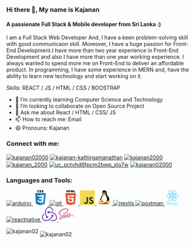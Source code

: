 ### Hi there 👋, My name is Kajanan
#### A passionate Full Stack & Mobile developer from Sri Lanka :)
I am a Full Stack Web Developer And, I have a keen problem-solving skill with good communicaon skill. Moreover, I have a huge passion for Front-End Development.I have more than two year experience in Front-End Development and also I have more than one year working experience. I always wanted to spend more me on Front-End to deliver an affordable product. In programming, I have some experience in MERN and, have the ability to learn new technology and start working on it.

Skills: REACT / JS / HTML / CSS / BOOSTRAP

- 🌱 I’m currently learning Computer Science and Technology 
- 👯 I’m looking to collaborate on Open Source Project
- 💬 Ask me about React / HTML / CSS/ JS  
- 📫 How to reach me: Email 
- 😄 Pronouns: Kajanan 


<h3 align="left">Connect with me:</h3>
<p align="left">
<a href="https://twitter.com/kajanan02000" target="blank"><img align="center" src="https://raw.githubusercontent.com/rahuldkjain/github-profile-readme-generator/master/src/images/icons/Social/twitter.svg" alt="kajanan02000" height="30" width="40" /></a>
<a href="https://linkedin.com/in/kajanan-kathirgamanathan" target="blank"><img align="center" src="https://raw.githubusercontent.com/rahuldkjain/github-profile-readme-generator/master/src/images/icons/Social/linked-in-alt.svg" alt="kajanan-kathirgamanathan" height="30" width="40" /></a>
<a href="https://fb.com/kajanan2000" target="blank"><img align="center" src="https://raw.githubusercontent.com/rahuldkjain/github-profile-readme-generator/master/src/images/icons/Social/facebook.svg" alt="kajanan2000" height="30" width="40" /></a>
<a href="https://instagram.com/kajanan_2000" target="blank"><img align="center" src="https://raw.githubusercontent.com/rahuldkjain/github-profile-readme-generator/master/src/images/icons/Social/instagram.svg" alt="kajanan_2000" height="30" width="40" /></a>
<a href="https://www.youtube.com/c/uc_pctvhd6fpcm2bwp_xlo7w" target="blank"><img align="center" src="https://raw.githubusercontent.com/rahuldkjain/github-profile-readme-generator/master/src/images/icons/Social/youtube.svg" alt="uc_pctvhd6fpcm2bwp_xlo7w" height="30" width="40" /></a>
<a href="https://www.hackerrank.com/kajanan02000" target="blank"><img align="center" src="https://raw.githubusercontent.com/rahuldkjain/github-profile-readme-generator/master/src/images/icons/Social/hackerrank.svg" alt="kajanan02000" height="30" width="40" /></a>
</p>


<h3 align="left">Languages and Tools:</h3>
<p align="left"> <a href="https://www.arduino.cc/" target="_blank" rel="noreferrer"> <img src="https://cdn.worldvectorlogo.com/logos/arduino-1.svg" alt="arduino" width="40" height="40"/> </a> <a href="https://www.w3schools.com/css/" target="_blank" rel="noreferrer"> <img src="https://raw.githubusercontent.com/devicons/devicon/master/icons/css3/css3-original-wordmark.svg" alt="css3" width="40" height="40"/> </a> <a href="https://git-scm.com/" target="_blank" rel="noreferrer"> <img src="https://www.vectorlogo.zone/logos/git-scm/git-scm-icon.svg" alt="git" width="40" height="40"/> </a> <a href="https://www.w3.org/html/" target="_blank" rel="noreferrer"> <img src="https://raw.githubusercontent.com/devicons/devicon/master/icons/html5/html5-original-wordmark.svg" alt="html5" width="40" height="40"/> </a> <a href="https://developer.mozilla.org/en-US/docs/Web/JavaScript" target="_blank" rel="noreferrer"> <img src="https://raw.githubusercontent.com/devicons/devicon/master/icons/javascript/javascript-original.svg" alt="javascript" width="40" height="40"/> </a> <a href="https://www.linux.org/" target="_blank" rel="noreferrer"> <img src="https://raw.githubusercontent.com/devicons/devicon/master/icons/linux/linux-original.svg" alt="linux" width="40" height="40"/> </a> <a href="https://nextjs.org/" target="_blank" rel="noreferrer"> <img src="https://cdn.worldvectorlogo.com/logos/nextjs-2.svg" alt="nextjs" width="40" height="40"/> </a> <a href="https://postman.com" target="_blank" rel="noreferrer"> <img src="https://www.vectorlogo.zone/logos/getpostman/getpostman-icon.svg" alt="postman" width="40" height="40"/> </a> <a href="https://reactjs.org/" target="_blank" rel="noreferrer"> <img src="https://raw.githubusercontent.com/devicons/devicon/master/icons/react/react-original-wordmark.svg" alt="react" width="40" height="40"/> </a> <a href="https://reactnative.dev/" target="_blank" rel="noreferrer"> <img src="https://reactnative.dev/img/header_logo.svg" alt="reactnative" width="40" height="40"/> </a> <a href="https://redux.js.org" target="_blank" rel="noreferrer"> <img src="https://raw.githubusercontent.com/devicons/devicon/master/icons/redux/redux-original.svg" alt="redux" width="40" height="40"/> </a> <a href="https://sass-lang.com" target="_blank" rel="noreferrer"> <img src="https://raw.githubusercontent.com/devicons/devicon/master/icons/sass/sass-original.svg" alt="sass" width="40" height="40"/> </a> </p>

<p style="margin-bottom: 20px;"><img align="left" src="https://github-readme-stats.vercel.app/api/top-langs?username=kajanan02&show_icons=true&locale=en&layout=compact" alt="kajanan02" style="margin-bottom: 20px;"/></p>
<p></p>

<p>&nbsp;<img align="center" src="https://github-readme-stats.vercel.app/api?username=kajanan02&show_icons=true&locale=en" alt="kajanan02" /></p>


